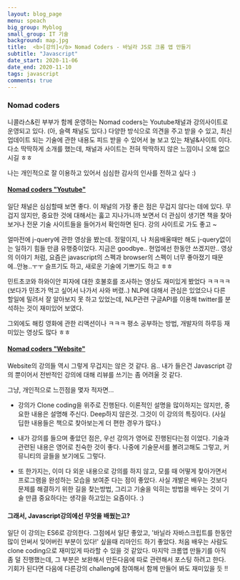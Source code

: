 ```yaml
---
layout: blog_page
menu: speach
big_group: Myblog
small_group: IT 기술
background: map.jpg
title:  <b>[강의]</b> Nomad Coders - 바닐라 JS로 크롬 앱 만들기
subtitle: "Javascript"
date_start: 2020-11-06
date_end: 2020-11-10
tags: javascript
comments: true
---
```


### Nomad coders

니콜라스&린 부부가 함께 운영하는 Nomad coders는 Youtube채널과 강의사이트로 운영되고 있다. (아, 슬랙 채널도 있다.) 다양한 방식으로 의견을 주고 받을 수 있고, 최신 업데이트 되는 기술에 관한 내용도 피드 받을 수 있어서 늘 보고 있는 채널&사이트 이다. 
다소 딱딱하게 소개를 했는데, 채널과 사이트는 전혀 딱딱하지 않은 느낌이니 오해 없으시길 ㅎㅎ

나는 개인적으로 잘 이용하고 있어서 심심한 감사의 인사를 전하고 싶다 :) 


#### [Nomad coders "Youtube"](https://www.youtube.com/channel/UCUpJs89fSBXNolQGOYKn0YQ)
일단 채널은 심심할때 보면 좋다. 이 채널의 가장 좋은 점은 무겁지 않다는 데에 있다. 무겁지 않지만, 중요한 것에 대해서는 훓고 지나가니까 보면서 더 관심이 생기면 책을 찾아보거나 전문 기술 사이트들을 들어가서 확인하면 된다. 강의 사이트로 가도 좋고 ~

얼마전에 j-query에 관한 영상을 봤는데. 정말이지, 나 처음배울때만 해도 j-query없이는 일하기 힘들 만큼 유행중이었다. 지금은 goodbye.. 현업에선 한동안 쓰겠지만.. 영상의 이야기 처럼, 요즘은 javascript의 스펙과 browser의 스펙이 너무 좋아졌기 때문에..안뇽..ㅜㅜ 슬프기도 하고, 새로운 기술에 기쁘기도 하고 ㅎㅎ

민트초코와 하와이안 피자에 대한 호불호를 조사하는 영상도 재미있게 봤었다 ㅋㅋㅋㅋ (보다가 민초가 먹고 싶어서 나가서 사와 버렸..) NLP에 대해서 관심은 있었으나 다른 할일에 밀려서 잘 알아보지 못 하고 있었는데, NLP관련 구글API를 이용해 twitter를 분석하는 것이 재미있어 보였다. 

그외에도 해킹 영화에 관한 리액션이나 ㅋㅋㅋ 평소 공부하는 방법, 개발자의 하루등 재미있는 영상도 많다 ㅎㅎ 


#### [Nomad coders "Website"](https://nomadcoders.co/)
Website의 강의들 역시 그렇게 무겁지는 않은 것 같다. 음.. 내가 들은건 Javascript 강의 뿐이어서 전반적인 강의에 대해 리뷰를 쓰기는 좀 어려울 것 같다. 

그냥, 개인적으로 느낀점을 몇자 적자면...
- 강의가 Clone coding을 위주로 진행된다. 이론적인 설명을 많이하지는 않지만, 중요한 내용은 설명해 주신다. Deep하지 않은것. 그것이 이 강의의 특징이다. (사실 딥한 내용들은 책으로 찾아보는게 더 편한 경우가 많다.)

- 내가 강의를 들으며 좋았던 점은, 우선 강의가 영어로 진행된다는점 이었다. 기술과 관련된 내용은 영어로 친숙한 것이 좋다. 나중에 기술문서를 볼려고해도 그렇고, 커뮤니티의 글들을 보기에도 그렇다. 

- 또 한가지는, 이미 다 외운 내용으로 강의를 하지 않고, 모를 때 어떻게 찾아가면서 프로그램을 완성하는 모습을 보여준 다는 점이 좋았다. 사실 개발은 배우는 것보다 문제를 해결하기 위한 길을 찾는방법, 그리고 기술을 익히는 방법을 배우는 것이 기술 만큼 중요하다는 생각을 하고있는 요즘이다. :)


#### 그래서, Javascript강의에선 무엇을 배웠는고?
일단 이 강의는 ES6로 강의한다. 그점에서 일단 좋았고, '바닐라 자바스크립트를 한동안 많이 안써서 잊어버린 부분이 있다!' 싶을때 리마인드 하기 좋았다. 처음 배우는 사람도 clone coding으로 재미있게 따라할 수 있을 것 같았다. 마지막 크롬앱 만들기를 아직 좀 덜 진행했는데, 그 부분은 보완해서 만든다음에 따로 관련해서 포스팅 하려고 한다. 기회가 된다면 다음에 다른강의 challeng에 참여해서 함께 만들어 봐도 재미있을 듯 !!





